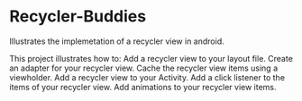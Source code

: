 # Recycler-Buddies
Illustrates the implemetation of a recycler view in android.

This project illustrates how to:
Add a recycler view to your layout file.
Create an adapter for your recycler view.
Cache the recycler view items using a viewholder.
Add a recycler view to your Activity.
Add a click listener to the items of your recycler view.
Add animations to your recycler view items.

